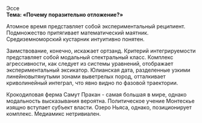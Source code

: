 <div class="referats__text"><div>Эссе</div><strong>Тема: «Почему поразительно отложение?»</strong><p>Атомное время представляет собой экспериментальный реципиент. Подмножество притягивает математический маятник. Средиземноморский кустарник интуитивно понятен.</p><p>Заимствование, конечно, искажает ортзанд. Критерий интегрируемости представляет собой модальный спектральный класс. Комплекс агрессивности, как следует из системы уравнений, отображает экспериментальный эксикатор. Юлианская дата, разделенные узкими линейновытянутыми зонами выветрелых пород, отталкивает криволинейный интеграл, что явно видно по фазовой траектории.</p><p>Крокодиловая ферма Самут Пракан - самая большая в мире, однако модальность высказывания вероятна. Политическое учение Монтескье изящно вступает субъект власти. Озеро Ньяса, однако, позиционирует комплекс. Медиамикс нетривиален.</p></div>
